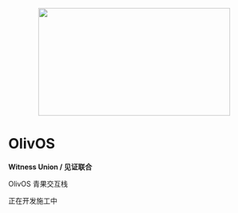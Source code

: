 <p align="center">
  <a href="#">
    <img src="https://raw.githubusercontent.com/OlivOS-Team/OlivOS/main/resource/OlivOS_EA.jpg" width="384" height="216" alt="">
  </a>
</p>

# OlivOS
**Witness Union / 见证联合**  

OlivOS 青果交互栈

正在开发施工中
